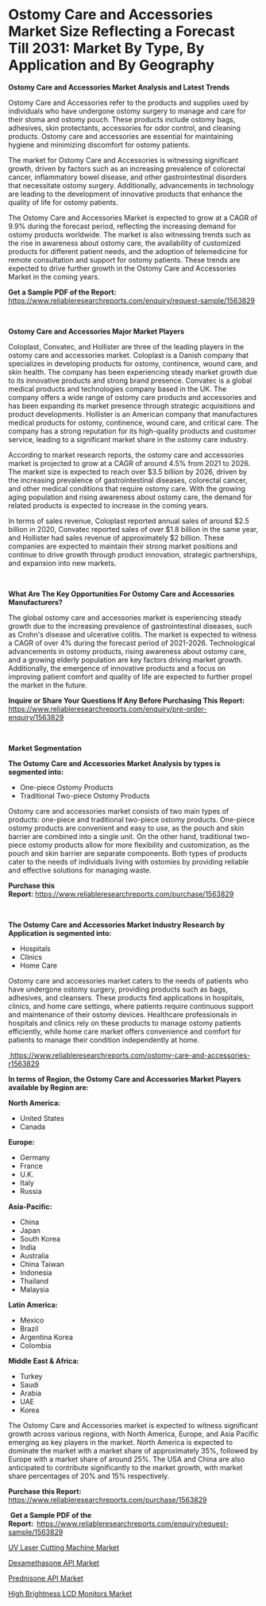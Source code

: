 <p><h1>Ostomy Care and Accessories Market Size Reflecting a Forecast Till 2031: Market By Type, By Application and By Geography</h1></p><p><strong>Ostomy Care and Accessories Market Analysis and Latest Trends</strong></p>
<p><p>Ostomy Care and Accessories refer to the products and supplies used by individuals who have undergone ostomy surgery to manage and care for their stoma and ostomy pouch. These products include ostomy bags, adhesives, skin protectants, accessories for odor control, and cleaning products. Ostomy care and accessories are essential for maintaining hygiene and minimizing discomfort for ostomy patients.</p><p>The market for Ostomy Care and Accessories is witnessing significant growth, driven by factors such as an increasing prevalence of colorectal cancer, inflammatory bowel disease, and other gastrointestinal disorders that necessitate ostomy surgery. Additionally, advancements in technology are leading to the development of innovative products that enhance the quality of life for ostomy patients.</p><p>The Ostomy Care and Accessories Market is expected to grow at a CAGR of 9.9% during the forecast period, reflecting the increasing demand for ostomy products worldwide. The market is also witnessing trends such as the rise in awareness about ostomy care, the availability of customized products for different patient needs, and the adoption of telemedicine for remote consultation and support for ostomy patients. These trends are expected to drive further growth in the Ostomy Care and Accessories Market in the coming years.</p></p>
<p><strong>Get a Sample PDF of the Report:&nbsp;</strong> <a href="https://www.reliableresearchreports.com/enquiry/request-sample/1563829">https://www.reliableresearchreports.com/enquiry/request-sample/1563829</a></p>
<p>&nbsp;</p>
<p><strong>Ostomy Care and Accessories Major Market Players</strong></p>
<p><p>Coloplast, Convatec, and Hollister are three of the leading players in the ostomy care and accessories market. Coloplast is a Danish company that specializes in developing products for ostomy, continence, wound care, and skin health. The company has been experiencing steady market growth due to its innovative products and strong brand presence. Convatec is a global medical products and technologies company based in the UK. The company offers a wide range of ostomy care products and accessories and has been expanding its market presence through strategic acquisitions and product developments. Hollister is an American company that manufactures medical products for ostomy, continence, wound care, and critical care. The company has a strong reputation for its high-quality products and customer service, leading to a significant market share in the ostomy care industry.</p><p>According to market research reports, the ostomy care and accessories market is projected to grow at a CAGR of around 4.5% from 2021 to 2026. The market size is expected to reach over $3.5 billion by 2026, driven by the increasing prevalence of gastrointestinal diseases, colorectal cancer, and other medical conditions that require ostomy care. With the growing aging population and rising awareness about ostomy care, the demand for related products is expected to increase in the coming years.</p><p>In terms of sales revenue, Coloplast reported annual sales of around $2.5 billion in 2020, Convatec reported sales of over $1.8 billion in the same year, and Hollister had sales revenue of approximately $2 billion. These companies are expected to maintain their strong market positions and continue to drive growth through product innovation, strategic partnerships, and expansion into new markets.</p></p>
<p>&nbsp;</p>
<p><strong>What Are The Key Opportunities For Ostomy Care and Accessories Manufacturers?</strong></p>
<p><p>The global ostomy care and accessories market is experiencing steady growth due to the increasing prevalence of gastrointestinal diseases, such as Crohn's disease and ulcerative colitis. The market is expected to witness a CAGR of over 4% during the forecast period of 2021-2026. Technological advancements in ostomy products, rising awareness about ostomy care, and a growing elderly population are key factors driving market growth. Additionally, the emergence of innovative products and a focus on improving patient comfort and quality of life are expected to further propel the market in the future.</p></p>
<p><strong>Inquire or Share Your Questions If Any Before Purchasing This Report:</strong> <a href="https://www.reliableresearchreports.com/enquiry/pre-order-enquiry/1563829">https://www.reliableresearchreports.com/enquiry/pre-order-enquiry/1563829</a></p>
<p>&nbsp;</p>
<p><strong>Market Segmentation</strong></p>
<p><strong>The Ostomy Care and Accessories Market Analysis by types is segmented into:</strong></p>
<p><ul><li>One-piece Ostomy Products</li><li>Traditional Two-piece Ostomy Products</li></ul></p>
<p><p>Ostomy care and accessories market consists of two main types of products: one-piece and traditional two-piece ostomy products. One-piece ostomy products are convenient and easy to use, as the pouch and skin barrier are combined into a single unit. On the other hand, traditional two-piece ostomy products allow for more flexibility and customization, as the pouch and skin barrier are separate components. Both types of products cater to the needs of individuals living with ostomies by providing reliable and effective solutions for managing waste.</p></p>
<p><strong>Purchase this Report:&nbsp;</strong><a href="https://www.reliableresearchreports.com/purchase/1563829">https://www.reliableresearchreports.com/purchase/1563829</a></p>
<p>&nbsp;</p>
<p><strong>The Ostomy Care and Accessories Market Industry Research by Application is segmented into:</strong></p>
<p><ul><li>Hospitals</li><li>Clinics</li><li>Home Care</li></ul></p>
<p><p>Ostomy care and accessories market caters to the needs of patients who have undergone ostomy surgery, providing products such as bags, adhesives, and cleansers. These products find applications in hospitals, clinics, and home care settings, where patients require continuous support and maintenance of their ostomy devices. Healthcare professionals in hospitals and clinics rely on these products to manage ostomy patients efficiently, while home care market offers convenience and comfort for patients to manage their condition independently at home.</p></p>
<p><a href="https://www.reliableresearchreports.com/ostomy-care-and-accessories-r1563829">&nbsp;https://www.reliableresearchreports.com/ostomy-care-and-accessories-r1563829</a></p>
<p><strong>In terms of Region, the Ostomy Care and Accessories Market Players available by Region are:</strong></p>
<p>
    <p> <strong> North America: </strong>
        <ul>
            <li>United States</li>
            <li>Canada</li>
        </ul>
        </p> 
    <p> <strong> Europe: </strong>
        <ul>
            <li>Germany</li>
            <li>France</li>
            <li>U.K.</li>
            <li>Italy</li>
            <li>Russia</li>
        </ul>
        </p> 
    <p> <strong> Asia-Pacific: </strong>
        <ul>
            <li>China</li>
            <li>Japan</li>
            <li>South Korea</li>
            <li>India</li>
            <li>Australia</li>
            <li>China Taiwan</li>
            <li>Indonesia</li>
            <li>Thailand</li>
            <li>Malaysia</li>
        </ul>
        </p> 
    <p> <strong> Latin America: </strong>
        <ul>
            <li>Mexico</li>
            <li>Brazil</li>
            <li>Argentina Korea</li>
            <li>Colombia</li>
        </ul>
        </p> 
    <p> <strong> Middle East & Africa: </strong>
        <ul>
            <li>Turkey</li>
            <li>Saudi</li>
            <li>Arabia</li>
            <li>UAE</li>
            <li>Korea</li>
        </ul>
    </p>
    </p>
<p><p>The Ostomy Care and Accessories market is expected to witness significant growth across various regions, with North America, Europe, and Asia Pacific emerging as key players in the market. North America is expected to dominate the market with a market share of approximately 35%, followed by Europe with a market share of around 25%. The USA and China are also anticipated to contribute significantly to the market growth, with market share percentages of 20% and 15% respectively.</p></p>
<p><strong>Purchase this Report: </strong><a href="https://www.reliableresearchreports.com/purchase/1563829">https://www.reliableresearchreports.com/purchase/1563829</a></p>
<p>&nbsp;<strong>Get a Sample PDF of the Report:&nbsp;&nbsp;</strong><a href="https://www.reliableresearchreports.com/enquiry/request-sample/1563829">https://www.reliableresearchreports.com/enquiry/request-sample/1563829</a></p>
<p><strong></strong></p>
<p><p><a href="https://www.linkedin.com/pulse/uv-laser-cutting-machine-market-exploring-share-trends-future-pzpie">UV Laser Cutting Machine Market</a></p><p><a href="https://github.com/jerrycopelandthomaswsqd8q/Market-Research-Report-List-2/blob/main/dexamethasone-api-market.md">Dexamethasone API Market</a></p><p><a href="https://github.com/brenzgnarento/Market-Research-Report-List-2/blob/main/prednisone-api-market.md">Prednisone API Market</a></p><p><a href="https://www.linkedin.com/pulse/high-brightness-lcd-monitors-market-exploring-share-trends-15uje">High Brightness LCD Monitors Market</a></p></p>
